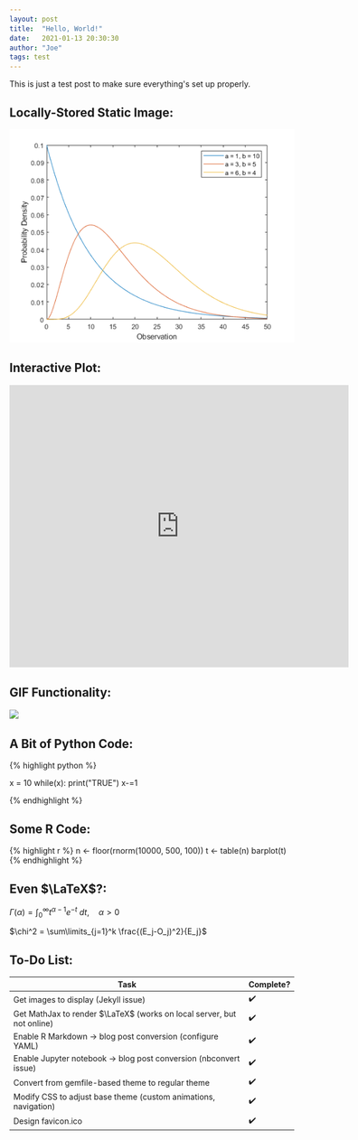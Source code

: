 ```yaml
---
layout: post
title:  "Hello, World!"
date:   2021-01-13 20:30:30
author: "Joe"
tags: test
---
```


This is just a test post to make sure everything's set up properly.

## Locally-Stored Static Image:

<img src = "/images/gamma.png" width = "550">

## Interactive Plot:

<iframe src="https://joeknittel.github.io/plotly_test.html" height="500" width="600" title="plotly demo" frameborder = "0"></iframe>

## GIF Functionality:

<img src = "https://media.giphy.com/media/ftAyb0CG1FNAIZt4SO/giphy.gif" width = "500">

## A Bit of Python Code:

{% highlight python %}

x = 10
while(x):
    print("TRUE")
    x-=1

{% endhighlight %}

## Some R Code:

{% highlight r %}
n <- floor(rnorm(10000, 500, 100))
t <- table(n)
barplot(t)
{% endhighlight %}

## Even $\LaTeX$?:

$\Gamma(\alpha) = \int_0^\infty t^{\alpha-1}e^{-t} \ dt, \quad \alpha > 0$

$\chi^2 = \sum\limits_{j=1}^k \frac{(E_j-O_j)^2}{E_j}$

## To-Do List:

| Task                                                                   | Complete? |
| ---------------------------------------------------------------------- | --------- |
| Get images to display (Jekyll issue)                                   | ✔️        |
| Get MathJax to render $\LaTeX$ (works on local server, but not online) | ✔️        |
| Enable R Markdown -> blog post conversion (configure YAML)             | ✔️        |
| Enable Jupyter notebook -> blog post conversion (nbconvert issue)      | ✔️        |
| Convert from gemfile-based theme to regular theme                      | ✔️        |
| Modify CSS to adjust base theme (custom animations, navigation)        | ✔️        |
| Design favicon.ico                                                     | ✔️        |
